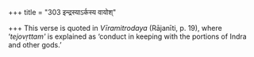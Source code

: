 +++
title = "303 इन्द्रस्याऽर्कस्य वायोश्"

+++
This verse is quoted in *Vīramitrodaya* (Rājanīti, p. 19), where
‘*tejovṛttam'* is explained as ‘conduct in keeping with the portions of
Indra and other gods.’


